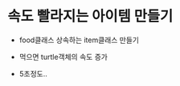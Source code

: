 <h1>속도 빨라지는 아이템 만들기</h1>
<ul>
  <li>
    <p>food클래스 상속하는 item클래스 만들기</p>
  </li>
  <li>
    <p>먹으면 turtle객체의 속도 증가</p>
  </li>
  <li>
    <p>5초정도..</p>
  </li>
</ul>
